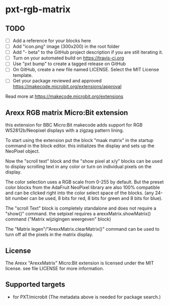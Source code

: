 # pxt-rgb-matrix



## TODO

- [ ] Add a reference for your blocks here
- [ ] Add "icon.png" image (300x200) in the root folder
- [ ] Add "- beta" to the GitHub project description if you are still iterating it.
- [ ] Turn on your automated build on https://travis-ci.org
- [ ] Use "pxt bump" to create a tagged release on GitHub
- [ ] On GitHub, create a new file named LICENSE. Select the MIT License template.
- [ ] Get your package reviewed and approved https://makecode.microbit.org/extensions/approval

Read more at https://makecode.microbit.org/extensions


## Arexx RGB matrix Micro:Bit extension

this extension for BBC Micro:Bit makecode adds support for RGB WS2812b/Neopixel displays with a zigzag pattern lining.

To start using the extension put the block "maak matrix" in the startup command in the block editor. this initializes the display and sets up the NeoPixel object.

Now the "scroll text" block and the "show pixel at x/y" blocks can be used to display scrolling text in any color or turn on individual pixels on the display.

The color selection uses a RGB scale from 0-255 by default. But the preset color blocks from the AdaFruit NeoPixel library are also 100% compatible and can be clicked right into the color select space of the blocks. (any 24-bit number can be used, 8 bits for red, 8 bits for green and 8 bits for blue).

The "scroll Text" block is completely standalone and does not require a "show()" command. the setpixel requires a arexxMatrix.showMatrix() command ("Matrix wijzigingen weergeven" block)

The "Matrix legen"/"ArexxMatrix.clearMatrix()" command can be used to turn off all the pixels in the matrix display.

## License
The Arexx "ArexxMatrix" Micro:Bit extension is licensed under the MIT license. see file LICENSE for more information.


## Supported targets

* for PXT/microbit
(The metadata above is needed for package search.)
